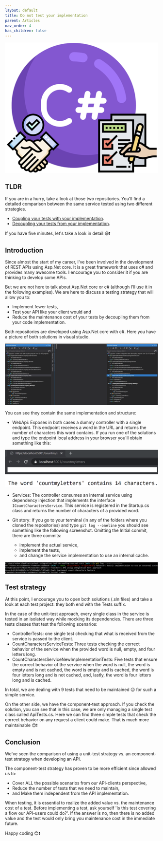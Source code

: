 ```yaml
---
layout: default
title: Do not test your implementation
parent: Articles
nav_order: 4
has_children: false
---
```


![structure](images/doNotTestYourImplementation.main.png)

## TLDR

If you are in a hurry, take a look at those two repositories. You'll find a detailed comparison between the same service tested using two different strategies.

- [Coupling your tests with your implementation](https://github.com/EduardBargues/content-unit-test-coupling-asp.net-core).
- [Decoupling your tests from your implementation](https://github.com/EduardBargues/content-integration-test-decoupling-asp.net-core).

If you have five minutes, let's take a look in detail 😃❗

## Introduction

Since almost the start of my career, I've been involved in the development of REST APIs using Asp.Net core. It is a great framework that uses c# and provides many awesome tools. I encourage you to consider it if you are thinking to develop some APIs.

But we are not here to talk about Asp.Net core or c# (although I'll use it in the following examples). We are here to discuss a testing strategy that will allow you to:

- Implement fewer tests,
- Test your API like your client would and
- Reduce the maintenance cost of your tests by decoupling them from your code implementation.

Both repositories are developed using Asp.Net core with c#. Here you have a picture of both solutions in visual studio.

![structure](images/doNotTestYourImplementation.structure.png)

You can see they contain the same implementation and structure:

- WebApi: Exposes in both cases a dummy controller with a single endpoint. This endpoint receives a word in the URL and returns the number of characters this word contains. If you run one of the solutions and type the endpoint local address in your browser you'll obtain something like this:

![example](images/doNotTestYourImplementation.example.png)

- Services: The controller consumes an internal service using dependency injection that implements the interface `ICountCharactersService`. This service is registered in the Startup.cs class and returns the number of characters of a provided word.

- Git story: If you go to your terminal (in any of the folders where you cloned the repositories) and type `git log --oneline` you should see something like the following screenshot. Omitting the Initial commit, there are three commits:
  - implement the actual service,
  - implement the tests,
  - and change the service implementation to use an internal cache.

![log](images/doNotTestYourImplementation.log.png)

## Test strategy

At this point, I encourage you to open both solutions (.sln files) and take a look at each test project: they both end with the Tests suffix.

In the case of the unit-test approach, every single class in the service is tested in an isolated way while mocking its dependencies. There are three tests classes that test the following scenarios:

- ControllerTests: one single test checking that what is received from the service is passed to the client.
- CountCharactersServiceTests: Three tests checking the correct behavior of the service when the provided word is null, empty, and four letters long.
- CountCharactersServiceNewImplementationTests: Five tests that ensure the correct behavior of the service when the word is null, the word is empty and is not cached, the word is empty and is cached, the word is four letters long and is not cached, and, lastly, the word is four letters long and is cached.

In total, we are dealing with 9 tests that need to be maintained 😐 for such a simple service.

On the other side, we have the component-test approach. If you check the solution, you can see that in this case, we are only managing a single test class called ApiTests.cs. Here we can find three simple tests that check the correct behavior on any request a client could make. That is much more maintainable 😊❗

## Conclusion

We've seen the comparison of using a unit-test strategy vs. an component-test strategy when developing an API.

The component-test strategy has proven to be more efficient since allowed us to:

- Cover ALL the possible scenarios from our API-clients perspective,
- Reduce the number of tests that we need to maintain,
- and Make them independent from the API implementation.

When testing, it is essential to realize the added value vs. the maintenance cost of a test. Before implementing a test, ask yourself 'Is this test covering a flow our API-users could do?'. If the answer is no, then there is no added value and the test would only bring you maintenance cost in the immediate future.

Happy coding 😊❗
